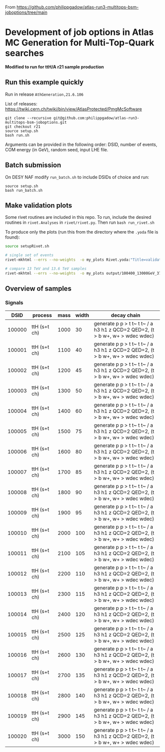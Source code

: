 From https://github.com/philippgadow/atlas-run3-multitops-bsm-joboptions/tree/main

# Development of job options in Atlas MC Generation for Multi-Top-Quark searches

**Modified to run for ttH/A r21 sample production**

## Run this example quickly
Run in release `AthGeneration,21.6.106`

List of releases: https://twiki.cern.ch/twiki/bin/view/AtlasProtected/PmgMcSoftware

```
git clone --recursive git@github.com:philippgadow/atlas-run3-multitops-bsm-joboptions.git
git checkout r21
source setup.sh
bash run.sh
```
Arguments can be provided in the following order: DSID, number of events, COM energy (in GeV), random seed, input LHE file. 

## Batch submission
On DESY NAF modify `run_batch.sh` to include DSIDs of choice and run:

```
source setup.sh
bash run_batch.sh
```


## Make validation plots

Some rivet routines are included in this repo. To run, include the desired routines in `rivet.Analyses` in `rivet/rivet.py`. Then run
```bash run_rivet.sh```

To produce only the plots (run this from the directory where the `.yoda` file is found): 

```bash
source setupRivet.sh

# single set of events
rivet-mkhtml --errs --no-weights  -o my_plots Rivet.yoda:"Title=validation plots"

# compare 13 TeV and 13.6 TeV samples
rivet-mkhtml --errs --no-weights  -o my_plots output/100400_13000GeV_372777/Rivet.yoda:"Title=sqrt(s)=13TeV" output/100400_13600GeV_126313/Rivet.yoda:"Title=sqrt(s)=13.6TeV"
```

## Overview of samples

### Signals

| DSID   | process      | mass | width | decay chain                        |
| ------ | ------------ | ---- | ----- | ---------------------------------- |
| 100000 | ttH (s+t ch) | 1000 | 30  | generate p p > t t~ t t~ / a h3 h1 z QCD=2 QED=2, (t > b w+, w+ > wdec wdec) |
| 100001 | ttH (s+t ch) | 1100 | 40  | generate p p > t t~ t t~ / a h3 h1 z QCD=2 QED=2, (t > b w+, w+ > wdec wdec) |
| 100002 | ttH (s+t ch) | 1200 | 45  | generate p p > t t~ t t~ / a h3 h1 z QCD=2 QED=2, (t > b w+, w+ > wdec wdec) |
| 100003 | ttH (s+t ch) | 1300 | 50  | generate p p > t t~ t t~ / a h3 h1 z QCD=2 QED=2, (t > b w+, w+ > wdec wdec) |
| 100004 | ttH (s+t ch) | 1400 | 60  | generate p p > t t~ t t~ / a h3 h1 z QCD=2 QED=2, (t > b w+, w+ > wdec wdec) |
| 100005 | ttH (s+t ch) | 1500 | 75  | generate p p > t t~ t t~ / a h3 h1 z QCD=2 QED=2, (t > b w+, w+ > wdec wdec) |
| 100006 | ttH (s+t ch) | 1600 | 80  | generate p p > t t~ t t~ / a h3 h1 z QCD=2 QED=2, (t > b w+, w+ > wdec wdec) |
| 100007 | ttH (s+t ch) | 1700 | 85  | generate p p > t t~ t t~ / a h3 h1 z QCD=2 QED=2, (t > b w+, w+ > wdec wdec) |
| 100008 | ttH (s+t ch) | 1800 | 90  | generate p p > t t~ t t~ / a h3 h1 z QCD=2 QED=2, (t > b w+, w+ > wdec wdec) |
| 100009 | ttH (s+t ch) | 1900 | 95  | generate p p > t t~ t t~ / a h3 h1 z QCD=2 QED=2, (t > b w+, w+ > wdec wdec) |
| 100010 | ttH (s+t ch) | 2000 | 100 | generate p p > t t~ t t~ / a h3 h1 z QCD=2 QED=2, (t > b w+, w+ > wdec wdec) |
| 100011 | ttH (s+t ch) | 2100 | 105 | generate p p > t t~ t t~ / a h3 h1 z QCD=2 QED=2, (t > b w+, w+ > wdec wdec) |
| 100012 | ttH (s+t ch) | 2200 | 110 | generate p p > t t~ t t~ / a h3 h1 z QCD=2 QED=2, (t > b w+, w+ > wdec wdec) |
| 100013 | ttH (s+t ch) | 2300 | 115 | generate p p > t t~ t t~ / a h3 h1 z QCD=2 QED=2, (t > b w+, w+ > wdec wdec) |
| 100014 | ttH (s+t ch) | 2400 | 120 | generate p p > t t~ t t~ / a h3 h1 z QCD=2 QED=2, (t > b w+, w+ > wdec wdec) |
| 100015 | ttH (s+t ch) | 2500 | 125 | generate p p > t t~ t t~ / a h3 h1 z QCD=2 QED=2, (t > b w+, w+ > wdec wdec) |
| 100016 | ttH (s+t ch) | 2600 | 130 | generate p p > t t~ t t~ / a h3 h1 z QCD=2 QED=2, (t > b w+, w+ > wdec wdec) |
| 100017 | ttH (s+t ch) | 2700 | 135 | generate p p > t t~ t t~ / a h3 h1 z QCD=2 QED=2, (t > b w+, w+ > wdec wdec) |
| 100018 | ttH (s+t ch) | 2800 | 140 | generate p p > t t~ t t~ / a h3 h1 z QCD=2 QED=2, (t > b w+, w+ > wdec wdec) |
| 100019 | ttH (s+t ch) | 2900 | 145 | generate p p > t t~ t t~ / a h3 h1 z QCD=2 QED=2, (t > b w+, w+ > wdec wdec) |
| 100020 | ttH (s+t ch) | 3000 | 150 | generate p p > t t~ t t~ / a h3 h1 z QCD=2 QED=2, (t > b w+, w+ > wdec wdec) |

